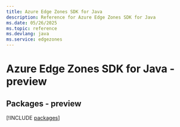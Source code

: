 ```yaml
---
title: Azure Edge Zones SDK for Java
description: Reference for Azure Edge Zones SDK for Java
ms.date: 05/26/2025
ms.topic: reference
ms.devlang: java
ms.service: edgezones
---
```

# Azure Edge Zones SDK for Java - preview
## Packages - preview
[!INCLUDE [packages](edge-zones-index.md)]